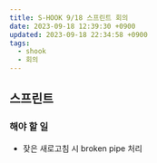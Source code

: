 ```yaml
---
title: S-HOOK 9/18 스프린트 회의
date: 2023-09-18 12:39:30 +0900
updated: 2023-09-18 22:34:58 +0900
tags:
  - shook
  - 회의
---
```


## 스프린트

### 해야 할 일

- 잦은 새로고침 시 broken pipe 처리